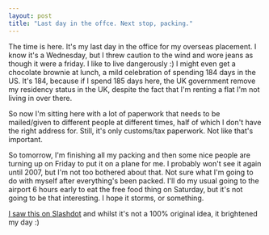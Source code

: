 ```yaml
---
layout: post
title: "Last day in the offce. Next stop, packing."
---
```

The time is here. It's my last day in the office for my overseas placement. I
know it's a Wednesday, but I threw caution to the wind and wore jeans as
though it were a friday. I like to live dangerously :) I might even get a
chocolate brownie at lunch, a mild celebration of spending 184 days in the US.
It's 184, because if I spend 185 days here, the UK government remove my
residency status in the UK, despite the fact that I'm renting a flat I'm not
living in over there.

So now I'm sitting here with a lot of paperwork that needs to be mailed/given
to different people at different times, half of which I don't have the right
address for. Still, it's only customs/tax paperwork. Not like that's
important.

So tomorrow, I'm finishing all my packing and then some nice people are
turning up on Friday to put it on a plane for me. I probably won't see it
again until 2007, but I'm not too bothered about that. Not sure what I'm going
to do with myself after everything's been packed. I'll do my usual going to
the airport 6 hours early to eat the free food thing on Saturday, but it's not
going to be that interesting. I hope it storms, or something.

[I saw this on Slashdot][1] and whilst it's not a 100% original idea, it
brightened my day :)

   [1]: http://www.youtube.com/watch?v=JzqumbhfxRo
